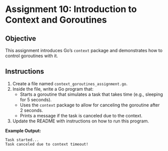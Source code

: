 # Assignment 10: Introduction to Context and Goroutines

## Objective

This assignment introduces Go’s `context` package and demonstrates how to control goroutines with it.

## Instructions

1. Create a file named `context_goroutines_assignment.go`.
2. Inside the file, write a Go program that:
   - Starts a goroutine that simulates a task that takes time (e.g., sleeping for 5 seconds).
   - Uses the `context` package to allow for canceling the goroutine after 2 seconds.
   - Prints a message if the task is canceled due to the context.
3. Update the README with instructions on how to run this program.

**Example Output:**

```
Task started...
Task canceled due to context timeout!
```